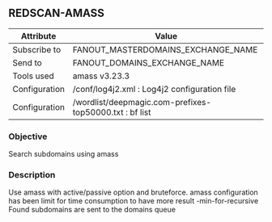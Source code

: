 ## REDSCAN-AMASS

| Attribute     | Value                                                  |
| ------------- | ------------------------------------------------------ |
| Subscribe to  | FANOUT_MASTERDOMAINS_EXCHANGE_NAME                     |
| Send to       | FANOUT_DOMAINS_EXCHANGE_NAME                           |
| Tools used    | amass v3.23.3                                          |
| Configuration | /conf/log4j2.xml : Log4j2 configuration file           |
| Configuration | /wordlist/deepmagic.com-prefixes-top50000.txt : bf list|

### Objective

Search subdomains using amass

### Description
 
Use amass with active/passive option and bruteforce. amass configuration has been limit for time consumption to have more result  -min-for-recursive
Found subdomains are sent to the domains queue

